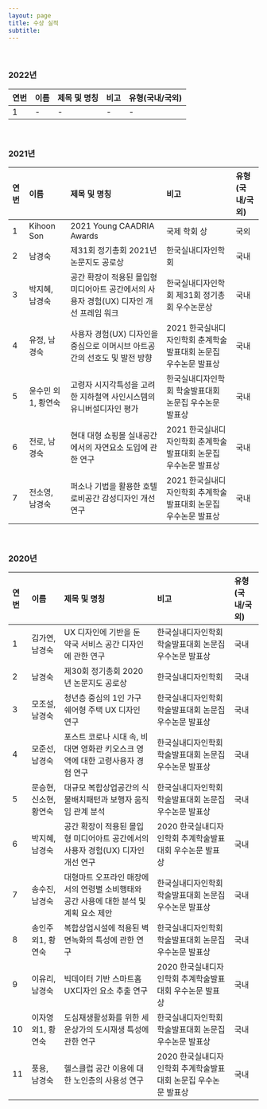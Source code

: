```yaml
---
layout: page
title: 수상 실적
subtitle:
---
```


<br>

### 2022년

| 연번 | 이름 | 제목 및 명칭 | 비고 | 유형(국내/국외) |
| :------ |:--- | :--- | :--- | :--- |
| 1 | - | - | - | - |

<br>

### 2021년

| 연번 | 이름 | 제목 및 명칭 | 비고 | 유형(국내/국외) |
| :------ |:--- | :--- | :--- | :--- |
| 1 | Kihoon Son | 2021 Young CAADRIA Awards | 국제 학회 상 | 국외 |
| 2 | 남경숙 | 제31회 정기총회 2021년 논문지도 공로상 | 한국실내디자인학회 | 국내 |
| 3 | 박지혜, 남경숙 | 공간 확장이 적용된 몰입형 미디어아트 공간에서의 사용자 경험(UX) 디자인 개선 프레임 워크 | 한국실내디자인학회 제31회 정기총회 우수논문상 | 국내 |
| 4 | 유정, 남경숙 | 사용자 경험(UX) 디자인을 중심으로 이머시브 아트공간의 선호도 및 발전 방향 | 2021 한국실내디자인학회 춘계학술발표대회 논문집 우수논문 발표상 | 국내 |
| 5 | 윤수민 외1, 황연숙 | 고령자 시지각특성을 고려한 지하철역 사인시스템의 유니버설디자인 평가 | 한국실내디자인학회 학술발표대회 논문집 우수논문 발표상 | 국내 |
| 6 | 전로, 남경숙 | 현대 대형 쇼핑몰 실내공간에서의 자연요소 도입에 관한 연구 | 2021 한국실내디자인학회 춘계학술발표대회 논문집 우수논문 발표상 | 국내 |
| 7 | 전소영, 남경숙 | 퍼소나 기법을 활용한 호텔 로비공간 감성디자인 개선 연구 | 2021 한국실내디자인학회 추계학술발표대회 논문집 우수논문 발표상 | 국내 |

<br>

### 2020년

| 연번 | 이름 | 제목 및 명칭 | 비고 | 유형(국내/국외) |
| :------ |:--- | :--- | :--- | :--- |
| 1 | 김가연, 남경숙 | UX 디자인에 기반을 둔 약국 서비스 공간 디자인에 관한 연구 | 한국실내디자인학회 학술발표대회 논문집 우수논문 발표상 | 국내 |
| 2 | 남경숙 | 제30회 정기총회 2020년 논문지도 공로상 | 한국실내디자인학회 | 국내 |
| 3 | 모조설, 남경숙 | 청년층 중심의 1인 가구 쉐어형 주택 UX 디자인 연구 | 한국실내디자인학회 학술발표대회 논문집 우수논문 발표상 | 국내 |
| 4 | 모준선, 남경숙 | 포스트 코로나 시대 속, 비대면 영화관 키오스크 영역에 대한 고령사용자 경험 연구 | 한국실내디자인학회 학술발표대회 논문집 우수논문 발표상 | 국내 |
| 5 | 문승현, 신소현, 황연숙 | 대규모 복합상업공간의 식물배치패턴과 보행자 움직임 관계 분석 | 한국실내디자인학회 학술발표대회 논문집 우수논문 발표상 | 국내 |
| 6 | 박지혜, 남경숙 | 공간 확장이 적용된 몰입형 미디어아트 공간에서의 사용자 경험(UX) 디자인 개선 연구 | 2020 한국실내디자인학회 추계학술발표대회 우수논문 발표상 | 국내 |
| 7 | 송수진, 남경숙 | 대형마트 오프라인 매장에서의 연령별 소비행태와 공간 사용에 대한 분석 및 계획 요소 제안 | 한국실내디자인학회 학술발표대회 논문집 우수논문 발표상 | 국내 |
| 8 | 송인주 외1, 황연숙 | 복합상업시설에 적용된 벽면녹화의 특성에 관한 연구 | 한국실내디자인학회 학술발표대회 논문집 우수논문 발표상 | 국내 |
| 9 | 이유리, 남경숙 | 빅데이터 기반 스마트홈 UX디자인 요소 추출 연구 | 2020 한국실내디자인학회 추계학술발표대회 우수논문 발표상 | 국내 |
| 10 | 이자영 외1, 황연숙 | 도심재생활성화를 위한 세운상가의 도시재생 특성에 관한 연구 | 한국실내디자인학회 학술발표대회 논문집 우수논문 발표상 | 국내 |
| 11 | 풍용, 남경숙 | 헬스클럽 공간 이용에 대한 노인층의 사용성 연구 | 2020 한국실내디자인학회 추계학술발표대회 논문집 우수논문 발표상| 국내 |


<br>
